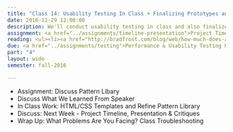 ```yaml
---
title: "Class 14: Usability Testing In Class + Finalizing Prototypes and Style Guides"
date: 2016-11-29 12:00:00
description: We'll conduct usability testing in class and also finalize our content templates and pattern libraries based on testing feedback.  If time, we'll briefly discuss print stylesheets, CSS preprocessors, reset stylesheets and responsive email.
assignment: <a href="../assignments/timeline-presentation">Project Timeline, Presentation & Critiques</a>
reading: <ul><li><a href="http://bradfrost.com/blog/web/how-much-does-a-responsive-web-design-cost/">How Much Does a Responsive Web Design Cost? by Brad Frost</a></li><li><a href="http://www.smashingmagazine.com/2011/11/how-to-set-up-a-print-style-sheet/">For Reference - How to Set Up A Print Style Sheet by Christian Krammer</a></li></ul>
due: <a href="../assignments/testing">Performance & Usability Testing Plan</a> (You'll conduct the actual testing in class and turn in your results by the end of class)
part: "4"
layout: wide
semester: fall-2016

---
```


* Assignment: Discuss Pattern Libary
* Discuss What We Learned From Speaker
* In Class Work: HTML/CSS Templates and Refine Pattern Library
* Discuss:  Next Week - Project Timeline, Presentation & Critiques
* Wrap Up:  What Problems Are You Facing?  Class Troubleshooting

